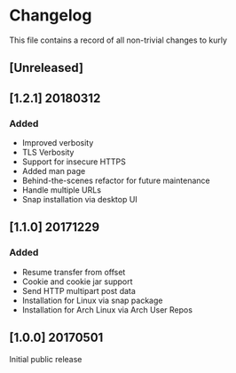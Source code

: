 # Changelog
This file contains a record of all non-trivial changes to kurly

## [Unreleased]

## [1.2.1] 20180312

### Added
* Improved verbosity
* TLS Verbosity
* Support for insecure HTTPS
* Added man page
* Behind-the-scenes refactor for future maintenance
* Handle multiple URLs
* Snap installation via desktop UI

## [1.1.0] 20171229

### Added
* Resume transfer from offset
* Cookie and cookie jar support
* Send HTTP multipart post data
* Installation for Linux via snap package
* Installation for Arch Linux via Arch User Repos

## [1.0.0] 20170501

Initial public release
